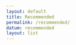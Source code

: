 ```yaml
---
layout: default
title: Recommended
permalink: /recommended/
datum: recommended
layout: list
---
```

